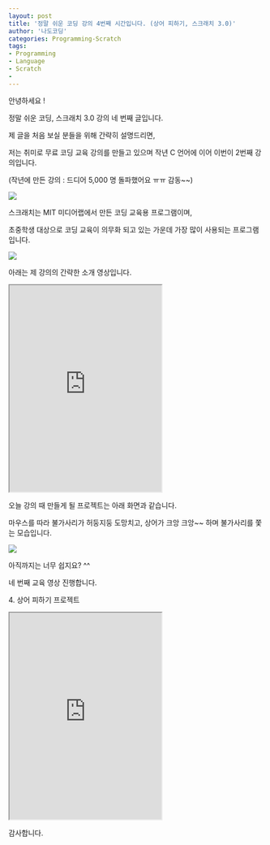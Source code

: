 ```yaml
---
layout: post
title: '정말 쉬운 코딩 강의 4번째 시간입니다. (상어 피하기, 스크래치 3.0)'
author: '나도코딩'
categories: Programming-Scratch
tags:
- Programming
- Language
- Scratch
-
---
```



<script> location.href='https://cafe.naver.com/develoid/854105' ; </script>

<p>안녕하세요 !</p>
<p>정말 쉬운 코딩, 스크래치 3.0 강의 네 번째 글입니다.</p>
<p>제 글을 처음 보실 분들을 위해 간략히 설명드리면,&nbsp;</p>
<p>저는 취미로 무료 코딩 교육 강의를 만들고 있으며 작년 C 언어에 이어 이번이 2번째 강의입니다.&nbsp;</p>
<p>(작년에 만든 강의 : 드디어 5,000 명 돌파했어요 ㅠㅠ 감동~~)</p>
<p><img src="https://cafeptthumb-phinf.pstatic.net/MjAxOTAyMjVfMTY2/MDAxNTUxMDYwNTAzMzMx.Tv1L3np8912HbBFQFMWjkW-qU4ttG2NzLwZ6fJ9Wn-8g.WlJaOz2qOpQ8O_NMk7lY4zPC6qS20NSbOecfitsRQtQg.PNG.nadocoding/5000.png?type=w740"></p>
<p>스크래치는 MIT 미디어랩에서 만든 코딩 교육용 프로그램이며,</p>
<p>초중학생 대상으로 코딩 교육이 의무화 되고 있는 가운데 가장 많이 사용되는 프로그램입니다.</p>
<p><img src="https://cafeptthumb-phinf.pstatic.net/MjAxOTAyMjVfMTU5/MDAxNTUxMDYwNjUxMTEx.v1e8mfQprbNJCJdXmk6yt3aV7NWVdk3cqt0Lmgbi6bog.DOHPEZm8kjoJ-3qfGBWN6Xsl-W868P1_vEBG8mN9DqYg.PNG.nadocoding/6.png?type=w740"></p>
<p>아래는 제 강의의 간략한 소개 영상입니다.</p>
<p><iframe src="https://www.youtube.com/embed/xN8O_mhR-7Y?wmode=opaque"  height="407px" frame scrolling="no" allowfullscreen="allowfullscreen"></iframe></p>
<p>오늘 강의 때 만들게 될 프로젝트는 아래 화면과 같습니다.</p>
<p>마우스를 따라 불가사리가 허둥지둥 도망치고, 상어가 크앙 크앙~~ 하며 불가사리를 쫓는 모습입니다.</p>
<p><img src="https://cafeptthumb-phinf.pstatic.net/MjAxOTAyMjVfOTkg/MDAxNTUxMDYwNjc5NDM0.9MtIHjhJUf4sqVumxvw5_mtsVikYhPGjRsGrYXZ1bGsg.LPRbjNz5K77ARf852q6vPYrwyMJt_XWNzUyjAo9ddIsg.GIF.nadocoding/%EC%83%81%EC%96%B4%ED%94%BC%ED%95%98%EA%B8%B0.gif?type=w740"></p>
<p>아직까지는 너무 쉽지요? ^^</p>
<p>네 번째 교육 영상 진행합니다.</p>
<p>4. 상어 피하기 프로젝트</p>
<p><iframe src="https://www.youtube.com/embed/_IPilAXAknM?wmode=opaque"  height="407px" frame scrolling="no" allowfullscreen="allowfullscreen"></iframe></p>
<p>감사합니다.</p>

